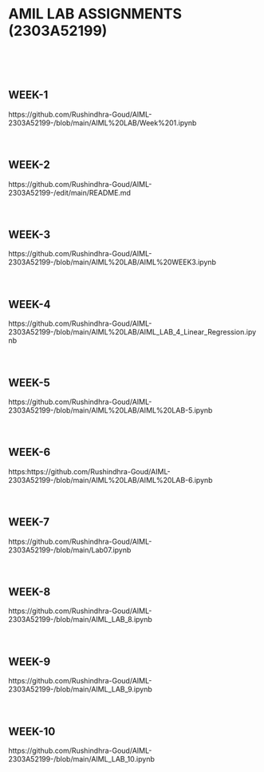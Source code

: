 <H1>AMIL LAB ASSIGNMENTS (2303A52199)</H1>
<BR><BR>
<BR>

<H2>WEEK-1</H2>https://github.com/Rushindhra-Goud/AIML-2303A52199-/blob/main/AIML%20LAB/Week%201.ipynb
<BR><BR>
<BR>

<H2>WEEK-2</H2>https://github.com/Rushindhra-Goud/AIML-2303A52199-/edit/main/README.md
<BR><BR>
<BR>

<H2>WEEK-3</H2>https://github.com/Rushindhra-Goud/AIML-2303A52199-/blob/main/AIML%20LAB/AIML%20WEEK3.ipynb
<BR><BR>
<BR>

<H2>WEEK-4</H2>https://github.com/Rushindhra-Goud/AIML-2303A52199-/blob/main/AIML%20LAB/AIML_LAB_4_Linear_Regression.ipynb
<BR><BR>
<BR>

<H2>WEEK-5</H2>https://github.com/Rushindhra-Goud/AIML-2303A52199-/blob/main/AIML%20LAB/AIML%20LAB-5.ipynb
<BR><BR>
<BR>

<H2>WEEK-6</H2>https:https://github.com/Rushindhra-Goud/AIML-2303A52199-/blob/main/AIML%20LAB/AIML%20LAB-6.ipynb
<BR><BR>
<BR>

<H2>WEEK-7</H2>https://github.com/Rushindhra-Goud/AIML-2303A52199-/blob/main/Lab07.ipynb
<BR><BR>
<BR>

<H2>WEEK-8</H2>https://github.com/Rushindhra-Goud/AIML-2303A52199-/blob/main/AIML_LAB_8.ipynb
<BR><BR>
<BR>

<H2>WEEK-9</H2>https://github.com/Rushindhra-Goud/AIML-2303A52199-/blob/main/AIML_LAB_9.ipynb
<BR><BR>
<BR>

<H2>WEEK-10</H2>https://github.com/Rushindhra-Goud/AIML-2303A52199-/blob/main/AIML_LAB_10.ipynb
<BR><BR>
<BR>
